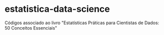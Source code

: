 # estatistica-data-science
 Códigos associado ao livro "Estatísticas Práticas para Cientistas de Dados: 50 Conceitos Essenciais"
